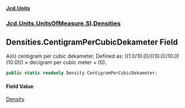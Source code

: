 #### [Jcd.Units](index.md 'index')
### [Jcd.Units.UnitsOfMeasure.SI](Jcd.Units.UnitsOfMeasure.SI.md 'Jcd.Units.UnitsOfMeasure.SI').[Densities](Densities.md 'Jcd.Units.UnitsOfMeasure.SI.Densities')

## Densities.CentigramPerCubicDekameter Field

A(n) centigram per cubic dekameter. Defined as: ((1.0/10.0)/((10.0)*(10.0)*(10.0))) × decigram per cubic meter + (0).

```csharp
public static readonly Density CentigramPerCubicDekameter;
```

#### Field Value
[Density](Density.md 'Jcd.Units.UnitTypes.Density')